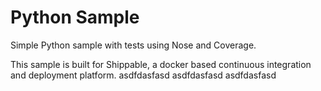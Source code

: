 Python Sample
=====================

Simple Python sample with tests using Nose and Coverage.

This sample is built for Shippable, a docker based continuous integration and deployment platform.
asdfdasfasd
asdfdasfasd
asdfdasfasd

